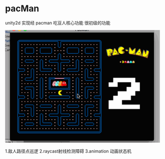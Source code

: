 # pacMan
unity2d  实现经 pacman 吃豆人核心功能 很初级的功能

![image](https://github.com/sherlock221/pacMan/blob/master/pacman.gif)

1.敌人路径点巡逻
2.raycast射线检测障碍
3.animation 动画状态机
